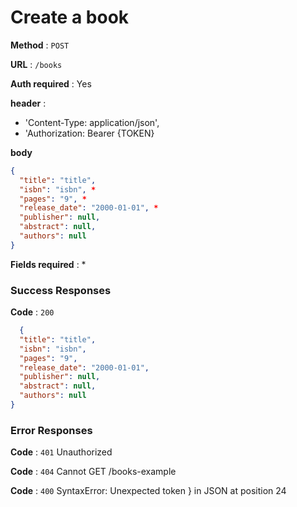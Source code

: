 # Create a book

**Method** : `POST`

**URL** : `/books`

**Auth required** : Yes

**header** : 
- 'Content-Type: application/json',
- 'Authorization: Bearer {TOKEN}


**body**
```json
{
  "title": "title",
  "isbn": "isbn", *
  "pages": "9", *
  "release_date": "2000-01-01", *
  "publisher": null,
  "abstract": null,
  "authors": null
}
```

**Fields required** : *

### Success Responses

**Code** : `200`

```json
  {
  "title": "title",
  "isbn": "isbn", 
  "pages": "9", 
  "release_date": "2000-01-01", 
  "publisher": null,
  "abstract": null,
  "authors": null
}
```

### Error Responses
**Code** : `401`
Unauthorized

**Code** : `404`
Cannot GET /books-example

**Code** : `400`
SyntaxError: Unexpected token } in JSON at position 24